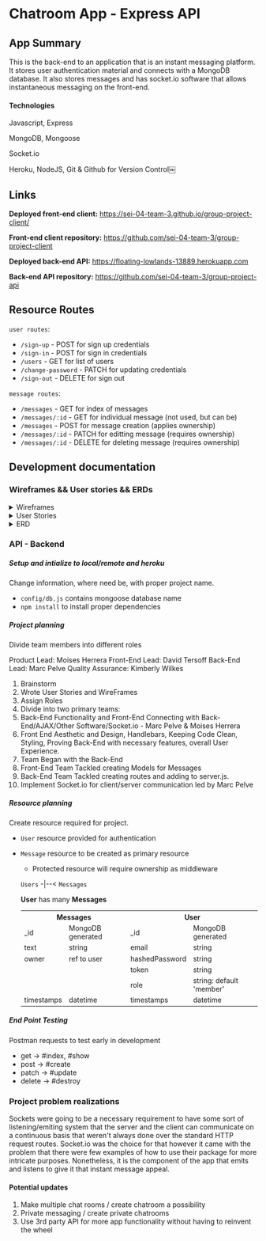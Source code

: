 # Chatroom App - Express API

## App Summary
This is the back-end to an application that is an instant messaging platform. It stores user authentication material and connects with a MongoDB database. It also stores messages and has socket.io software that allows instantaneous messaging on the front-end.

#### Technologies
Javascript, Express

MongoDB, Mongoose

Socket.io

Heroku, NodeJS, Git & Github for Version Control￼

## Links
**Deployed front-end client:** https://sei-04-team-3.github.io/group-project-client/

**Front-end client repository:** https://github.com/sei-04-team-3/group-project-client

**Deployed back-end API:** https://floating-lowlands-13889.herokuapp.com

**Back-end API repository:** https://github.com/sei-04-team-3/group-project-api

## Resource Routes
`user routes`:
  - `/sign-up` - POST for sign up credentials
  - `/sign-in` - POST for sign in credentials
  - `/users` - GET for list of users
  - `/change-password` - PATCH for updating credentials
  - `/sign-out` - DELETE for sign out

`message routes`:
  - `/messages` - GET for index of messages
  - `/messages/:id` - GET for individual message (not used, but can be)
  - `/messages` - POST for message creation (applies ownership)
  - `/messages/:id` - PATCH for editting message (requires ownership)
  - `/messages/:id` - DELETE for deleting message (requires ownership)


## Development documentation

### Wireframes && User stories && ERDs
<details><summary>Wireframes</summary>

![Wireframe1](images/wireframe1.png)

![Wireframe2](images/wireframe2.png)

</details>


<details><summary>User Stories</summary>
As an unregistered user, I would like to sign up with email and password.

As a registered user, I would like to sign in with email and password.

As a signed in user, I would like to change password.

As a signed in user, I would like to sign out.

As a signed in user, I would like to join a chat room.

As a signed in user in a room, I would like to see all messages in the chat room.

As a signed in user in a room, I would like to send my own messages to the chat room.

As a signed in user in a room, I would like to update my own messages to the chat room.

As a signed in user in a room, I would like to delete my own messages to the chat room.

</details>


<details><summary>ERD</summary>

`Users` -|--< `Messages`

**User** has many **Messages**

![ERD](images/ERD.png)
</details>


### API - Backend
##### Setup and intialize to local/remote and heroku
Change information, where need be, with proper project name.
   - `config/db.js` contains mongoose database name
   - `npm install` to install proper dependencies

##### Project planning
Divide team members into different roles

Product Lead: Moises Herrera
Front-End Lead: David Tersoff
Back-End Lead: Marc Pelve
Quality Assurance: Kimberly Wilkes

1. Brainstorm
2. Wrote User Stories and WireFrames
3. Assign Roles
4. Divide into two primary teams:
  1. Back-End Functionality and Front-End Connecting with Back-End/AJAX/Other Software/Socket.io - Marc Pelve & Moises Herrera
  2. Front End Aesthetic and Design, Handlebars, Keeping Code Clean, Styling, Proving Back-End with necessary features, overall User Experience.
5. Team Began with the Back-End
  1. Front-End Team Tackled creating Models for Messages
  2. Back-End Team Tackled creating routes and adding to server.js.
6. Implement Socket.io for client/server communication led by Marc Pelve


##### Resource planning
Create resource required for project.
- `User` resource provided for authentication
- `Message` resource to be created as primary resource
  - Protected resource will require ownership as middleware


  `Users` -|--< `Messages`

  **User** has many **Messages**

  <table style="display:inline">
  <th colspan="2" style="text-align:center">Messages</th>
  <th colspan="2" style="text-align:center">User</th>
  <tr>
  <td>_id</td>
  <td>MongoDB generated</td>
  <td>_id</td>
  <td>MongoDB generated</td>
  </tr>
  <tr>
  <td>text</td>
  <td>string</td>
  <td>email</td>
  <td>string</td>
  </tr>
  <tr>
  <td>owner</td>
  <td>ref to user</td>
  <td>hashedPassword</td>
  <td>string</td>
  </tr>
  <tr>
  <td></td>
  <td></td>
  <td>token</td>
  <td>string</td>
  </tr>
  <tr>
  <td></td>
  <td></td>
  <td>role</td>
  <td>string: default 'member'</td>
  </tr>
  <tr>
  <td>timestamps</td>
  <td>datetime</td>
  <td>timestamps</td>
  <td>datetime</td>
  </tr>
  </table>


##### End Point Testing
Postman requests to test early in development

<ul style="list-style-typenone;">
  <li>get -> #index, #show</li>
  <li>post -> #create</li>
  <li>patch -> #update</li>
  <li>delete -> #destroy</li>
</ul>

### Project problem realizations
Sockets were going to be a necessary requirement to have some sort of listening/emiting system that the server and the client can communicate on a continuous basis that weren't always done over the standard HTTP request routes. Socket.io was the choice for that however it came with the problem that there were few examples of how to use their package for more intricate purposes. Nonetheless, it is the component of the app that emits and listens to give it that instant message appeal.

#### Potential updates
1. Make multiple chat rooms / create chatroom a possibility
2. Private messaging / create private chatrooms
3. Use 3rd party API for more app functionality without having to reinvent the wheel
